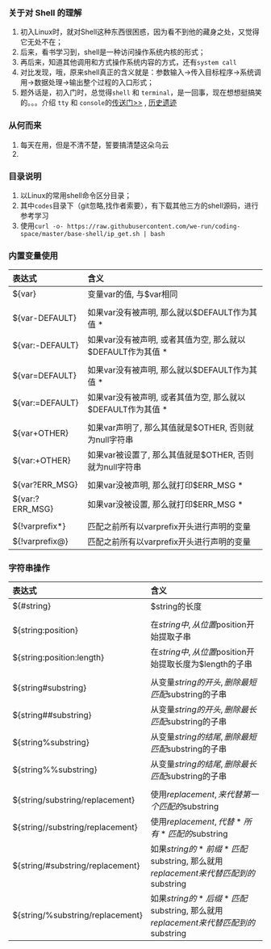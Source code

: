 ### 关于对 Shell 的理解

1. 初入Linux时，就对Shell这种东西很困惑，因为看不到他的藏身之处，又觉得它无处不在；
2. 后来，看书学习到，shell是一种访问操作系统内核的形式；
3. 再后来，知道其他调用和方式操作系统内容的方式，还有`system call`
4. 对比发现，哦，原来shell真正的含义就是：参数输入->传入目标程序->系统调用->数据处理->输出整个过程的入口形式；
5. 题外话是，初入门时，总觉得`shell` 和 `terminal`，是一回事，现在想想挺搞笑的。。。介绍 `tty` 和 `console`的[传送门>>](https://www.zhihu.com/question/21711307) , [历史遗迹](https://linux.cn/article-14093-1.html#:~:text=%E2%80%9CTTY%E2%80%9D%20%E8%83%8C%E5%90%8E%E7%9A%84%E5%8E%86%E5%8F%B2,%E5%8F%AF%E4%BB%A5%E8%BD%BB%E6%9D%BE%E5%9C%B0%E4%BC%A0%E9%80%92%E6%B6%88%E6%81%AF%E3%80%82)

### 从何而来
1. 每天在用，但是不清不楚，誓要搞清楚这朵乌云
2. 


### 目录说明
1. 以Linux的常用shell命令区分目录；
2. 其中`codes`目录下（git忽略,找作者索要），有下载其他三方的shell源码，进行参考学习
3. 使用`curl -o- https://raw.githubusercontent.com/we-run/coding-space/master/base-shell/ip_get.sh | bash` 




### 内置变量使用

| 表达式          | 含义                                                        |
| :-------------- | :---------------------------------------------------------- |
| ${var}          | 变量var的值, 与$var相同                                     |
|                 |                                                             |
| ${var-DEFAULT}  | 如果var没有被声明, 那么就以$DEFAULT作为其值 *               |
| ${var:-DEFAULT} | 如果var没有被声明, 或者其值为空, 那么就以$DEFAULT作为其值 * |
|                 |                                                             |
| ${var=DEFAULT}  | 如果var没有被声明, 那么就以$DEFAULT作为其值 *               |
| ${var:=DEFAULT} | 如果var没有被声明, 或者其值为空, 那么就以$DEFAULT作为其值 * |
|                 |                                                             |
| ${var+OTHER}    | 如果var声明了, 那么其值就是$OTHER, 否则就为null字符串       |
| ${var:+OTHER}   | 如果var被设置了, 那么其值就是$OTHER, 否则就为null字符串     |
|                 |                                                             |
| ${var?ERR_MSG}  | 如果var没被声明, 那么就打印$ERR_MSG *                       |
| ${var:?ERR_MSG} | 如果var没被设置, 那么就打印$ERR_MSG *                       |
|                 |                                                             |
| ${!varprefix*}  | 匹配之前所有以varprefix开头进行声明的变量                   |
| ${!varprefix@}  | 匹配之前所有以varprefix开头进行声明的变量                   |



### 字符串操作
| 表达式                           | 含义                                                         |
| :------------------------------- | :----------------------------------------------------------- |
| ${#string}                       | $string的长度                                                |
|                                  |                                                              |
| ${string:position}               | 在$string中, 从位置$position开始提取子串                     |
| ${string:position:length}        | 在$string中, 从位置$position开始提取长度为$length的子串      |
|                                  |                                                              |
| ${string#substring}              | 从变量$string的开头, 删除最短匹配$substring的子串            |
| ${string##substring}             | 从变量$string的开头, 删除最长匹配$substring的子串            |
| ${string%substring}              | 从变量$string的结尾, 删除最短匹配$substring的子串            |
| ${string%%substring}             | 从变量$string的结尾, 删除最长匹配$substring的子串            |
|                                  |                                                              |
| ${string/substring/replacement}  | 使用$replacement, 来代替第一个匹配的$substring               |
| ${string//substring/replacement} | 使用$replacement, 代替*所有*匹配的$substring                 |
| ${string/#substring/replacement} | 如果$string的*前缀*匹配$substring, 那么就用$replacement来代替匹配到的$substring |
| ${string/%substring/replacement} | 如果$string的*后缀*匹配$substring, 那么就用$replacement来代替匹配到的$substring |


